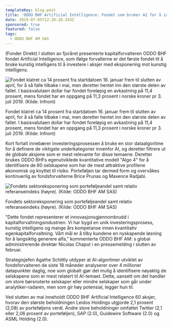 ```yaml
---
templateKey: blog-post
title: 'ODDO BHF Artificial Intelligence: Fondet som bruker AI for å investere i AI'
date: 2019-07-05T12:20:28.243Z
sponsored: true
featured: false
tags:
  - ODDO BHF AM SAS
---
```

(Fonder Direkt) I slutten av fjoråret presenterte kapitalforvalteren ODDO BHF fondet Artificial Intelligence, som ifølge forvalterne er det første fondet til å bruke kunstig intelligens til å investere i aksjer med eksponering mot kunstig intelligens.

![Fondet klatret ca 14 prosent fra startdatoen 16. januar frem til slutten av april, for å så falle tilbake i mai, men deretter hentet inn den største delen av fallet. I basisvalutaen dollar har fondet foreløpig en avkastning på 11,4 prosent, mens fondet har en oppgang på 11,3 prosent i norske kroner pr 3. juli 2019. (Kilde: Infront)](/img/oddo5jul.png)

<span class="image-caption">Fondet klatret ca 14 prosent fra startdatoen 16. januar frem til slutten av april, for å så falle tilbake i mai, men deretter hentet inn den største delen av fallet. I basisvalutaen dollar har fondet foreløpig en avkastning på 11,4 prosent, mens fondet har en oppgang på 11,3 prosent i norske kroner pr 3. juli 2019. (Kilde: Infront)</span>

Kort fortalt innebærer investeringsprosessen å bruke en stor dataalgoritme for å definere de viktigste underkategorier innenfor AI, og deretter filtrere ut de globale aksjene som er mest relevante for disse temaene. Deretter brukes ODDO BHFs egenutviklede kvantitative modell "Algo 4" for å identifisere de 60 selskapene som har de mest attraktive profilene økonomisk og knyttet til risiko. Porteføljen tar dermed form og overvåkes kontinuerlig av fondsforvalterne Brice Prunas og Maxence Radjabi.

![Fondets sektoreksponering som porteføljeandel samt relativ referanseindeks (høyre). (Kilde: ODDO BHF AM SAS)](/img/oddo1jul2.png)

<span class="image-caption">Fondets sektoreksponering som porteføljeandel samt relativ referanseindeks (høyre). (Kilde: ODDO BHF AM SAS)</span>

"Dette fondet representerer et innovasjonsgjennombrudd i kapitalforvaltningsindustrien. Vi har bygd en unik investeringsprosess, kunstig intelligens og mange års kompetanse innen kvantitativ egenkapitalforvaltning. Vårt mål er å tilby kundene en nyskapende løsning for å langsiktig generere alfa," kommenterte ODDO BHF AM: s global administrerende direktør Nicolas Chaput i en pressemelding i slutten av februar.



Strategisjefen Agathe Schittly utdyper at AI-algoritmer utviklet av fondsforvalteren de siste 18 måneder analyserer over 4 millioner datapunkter daglig, noe som globalt gjør det mulig å identifisere nøyaktig de selskapene som er mest relatert til AI-temaet. Dette, uansett om det handler om store børsnoterte selskaper eller mindre selskaper som går under analytiker-radaren, men som gir høy potensial, legger hun til.



Ved slutten av mai inneholdt ODDO BHF Artificial Intelligence 60 aksjer, hvorav den største beholdningen Leidos Holdings utgjorde 2,1 prosent (2,08) av porteføljens verdi. Andre store beholdninger omfattet Twitter (2,1 eller 2,06 prosent av porteføljen), SAP (2.0), Guidewire Software (2.0) og ASML Holding (2.0).
